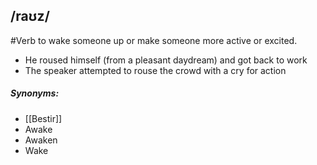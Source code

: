 ## /raʊz/  
#Verb
to wake someone up or make someone more active or excited.

- He roused himself (from a pleasant daydream) and got back to work
- The speaker attempted to rouse the crowd with a cry for action

##### Synonyms:
- [[Bestir]]
- Awake
- Awaken
- Wake